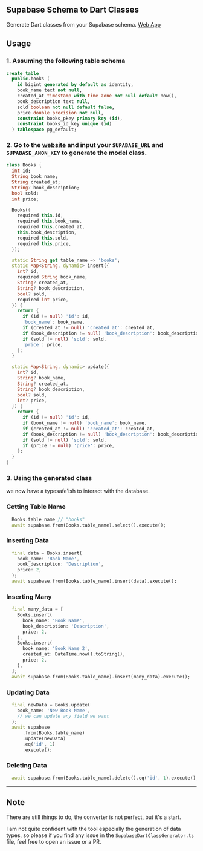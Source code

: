 ## Supabase Schema to Dart Classes

Generate Dart classes from your Supabase schema.
[Web App](https://www.json2dart.com/)

## Usage

### 1. Assuming the following table schema

```sql
create table
  public.books (
    id bigint generated by default as identity,
    book_name text not null,
    created_at timestamp with time zone not null default now(),
    book_description text null,
    sold boolean not null default false,
    price double precision not null,
    constraint books_pkey primary key (id),
    constraint books_id_key unique (id)
  ) tablespace pg_default;
```

### 2. Go to the [website](https://www.json2dart.com/) and input your `SUPABASE_URL` and `SUPABASE_ANON_KEY` to generate the model class.

```dart
class Books {
  int id;
  String book_name;
  String created_at;
  String? book_description;
  bool sold;
  int price;

  Books({
    required this.id,
    required this.book_name,
    required this.created_at,
    this.book_description,
    required this.sold,
    required this.price,
  });

  static String get table_name => 'books';
  static Map<String, dynamic> insert({
    int? id,
    required String book_name,
    String? created_at,
    String? book_description,
    bool? sold,
    required int price,
  }) {
    return {
      if (id != null) 'id': id,
      'book_name': book_name,
      if (created_at != null) 'created_at': created_at,
      if (book_description != null) 'book_description': book_description,
      if (sold != null) 'sold': sold,
      'price': price,
    };
  }

  static Map<String, dynamic> update({
    int? id,
    String? book_name,
    String? created_at,
    String? book_description,
    bool? sold,
    int? price,
  }) {
    return {
      if (id != null) 'id': id,
      if (book_name != null) 'book_name': book_name,
      if (created_at != null) 'created_at': created_at,
      if (book_description != null) 'book_description': book_description,
      if (sold != null) 'sold': sold,
      if (price != null) 'price': price,
    };
  }
}
```

### 3. Using the generated class

we now have a typesafe'ish to interact with the database.

### Getting Table Name

```dart
  Books.table_name // "books"
  await supabase.from(Books.table_name).select().execute();
```

### Inserting Data

```dart
  final data = Books.insert(
    book_name: 'Book Name',
    book_description: 'Description',
    price: 2,
  );
  await supabase.from(Books.table_name).insert(data).execute();
```

### Inserting Many

```dart
  final many_data = [
    Books.insert(
      book_name: 'Book Name',
      book_description: 'Description',
      price: 2,
    ),
    Books.insert(
      book_name: 'Book Name 2',
      created_at: DateTime.now().toString(),
      price: 2,
    ),
  ];
  await supabase.from(Books.table_name).insert(many_data).execute();

```

### Updating Data

```dart
  final newData = Books.update(
    book_name: 'New Book Name',
    // we can update any field we want
  );
  await supabase
      .from(Books.table_name)
      .update(newData)
      .eq('id', 1)
      .execute();

```

### Deleting Data

```dart
  await supabase.from(Books.table_name).delete().eq('id', 1).execute();
```

---

## Note

There are still things to do, the converter is not perfect, but it's a start.

I am not quite confident with the tool especially the generation of data types, so please if you find any issue in the `SupabaseDartClassGenerator.ts` file, feel free to open an issue or a PR.
